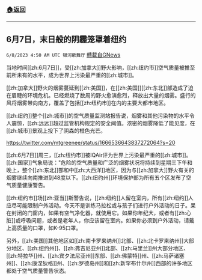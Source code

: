 ###  [:house:返回](README.md)
---


## 6月7日，末日般的阴霾笼罩着纽约
`6/8/2023 4:50 AM UTC 银河歌舞厅` [轉載自GNews](https://gnews.org/articles/1367280)

当地时间[[zh:6月7日]]，受[[zh:加拿大]]野火影响，[[zh:纽约市]]空气质量被推至前所未有的水平，成为世界上污染最严重的[[zh:城市]]。

[[zh:加拿大]]野火的烟雾蔓延到[[zh:美国]]，在[[zh:美国]][[zh:东北]]部造成了迫在眉睫的环境危机。已经燃烧了数周的野火愈演愈烈，释放出大量的烟雾。盛行的风将烟雾带向南方，覆盖了包括[[zh:纽约市]]在内的主要大都市地区。

[[zh:纽约]]整个[[zh:城市]]的空气质量监测站报告说，烟雾和其他污染物的水平令人震惊，[[zh:远远]]超过监管机构规定的安全阈值。浓密的烟雾降低了能见度，在[[zh:城市]]景观上投下了阴森的橙色光芒。

https://twitter.com/mtgreenee/status/1666536643837272064?s=20

[[zh:6月7日]]周三，[[zh:纽约市]]被IQAir评为世界上污染最严重的[[zh:城市]]。[[zh:国家]]气象局说："危险的空气质量和广泛的烟雾状况将持续到星期三下午和晚上，整个[[zh:东北]]部和中[[zh:大西洋]]地区，因为与[[zh:加拿大]]野火有关的烟雾继续向南推进到48度以下。[[zh:纽约州]]环境保护部为所有五个区发布了空气质量健康警告。

[[zh:纽约市]]场[[zh:亚当]]斯警告说，[[zh:纽约]]人留在室内，所有[[zh:纽约]]人应尽可能限制户外活动。今天不是训练马拉松或与孩子们进行户外活动的日子。呆在封闭的门窗内，如果有空气净化器，就使用它。如果你年纪大，或者有[[zh:心脏]]或呼吸问题，或者是老年人，你应该留在室内。如果你必须到户外活动，请戴上高质量的口罩，如K-95口罩。

另外，[[zh:美国]]其他地区如[[zh:南卡罗来纳州]]北部、[[zh:北卡罗来纳州]]大部分地区、[[zh:纽约州]]、[[zh:弗吉尼亚州]]北部、[[zh:马里兰]]州大部分地区、[[zh:特拉华]]州、[[zh:宾夕法尼亚州]]东部、[[zh:佛蒙特]]州、[[zh:马萨诸塞州]]、[[zh:康涅狄格]]州、[[zh:罗德岛州]]和[[zh:新罕布什尔州]]西部的许多地区都处于空气质量警告状态。


